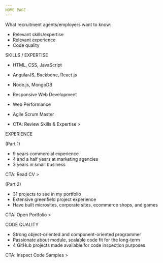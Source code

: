 ```yaml
---
HOME PAGE
---
```

What recruitment agents/employers want to know:

* Relevant skills/expertise
* Relevant experience
* Code quality


SKILLS / EXPERTISE

* HTML, CSS, JavaScript
* AngularJS, Backbone, React.js
* Node.js, MongoDB

* Responsive Web Development
* Web Performance
* Agile Scrum Master

* CTA: Review Skills & Expertise >


EXPERIENCE

(Part 1)
* 9 years commercial experience
* 4 and a half years at marketing agencies
* 3 years in small business

CTA: Read CV >

(Part 2)
* 31 projects to see in my portfolio
* Extensive greenfield project experience
* Have built microsites, corporate sites, ecommerce shops, and games

CTA: Open Portfolio >


CODE QUALITY

* Strong object-oriented and component-oriented programmer
* Passionate about module, scalable code fit for the long-term
* 4 GitHub projects made available for code inspection purposes

CTA: Inspect Code Samples >
